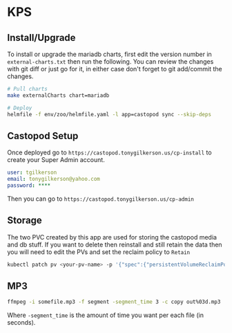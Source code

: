 # KPS

## Install/Upgrade

To install or upgrade the mariadb charts, first edit the version number in `external-charts.txt` then run the following. You can review the changes with git diff or just go for it, in either case don't forget to git add/commit the changes.

```sh
# Pull charts
make externalCharts chart=mariadb

# Deploy
helmfile -f env/zoo/helmfile.yaml -l app=castopod sync --skip-deps
```

## Castopod Setup

Once deployed go to `https://castopod.tonygilkerson.us/cp-install` to create your Super Admin account.

```yaml
user: tgilkerson
email: tonygilkerson@yahoo.com
password: ****
```

Then you can go to `https://castopod.tonygilkerson.us/cp-admin`

## Storage

The two PVC created by this app are used for storing the castopod media and db stuff.  If you want to delete then reinstall and still retain the data then you will need to edit the PVs and set the reclaim policy to `Retain`

```sh
kubectl patch pv <your-pv-name> -p '{"spec":{"persistentVolumeReclaimPolicy":"Retain"}}'
```

## MP3

```sh
ffmpeg -i somefile.mp3 -f segment -segment_time 3 -c copy out%03d.mp3
```

Where `-segment_time` is the amount of time you want per each file (in seconds).
